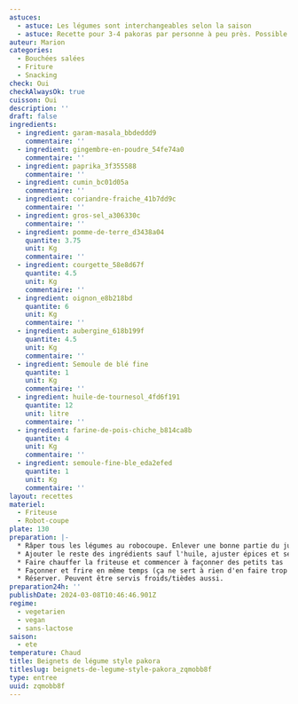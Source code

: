```yaml
---
astuces:
  - astuce: Les légumes sont interchangeables selon la saison
  - astuce: Recette pour 3-4 pakoras par personne à peu près. Possible de les faire plus petits pour qu'ils cuisent plus vite aussi. Bien prévoir du temps pour la friture, pas trop possible à faire pendant le service en flux tendu.
auteur: Marion
categories:
  - Bouchées salées
  - Friture
  - Snacking
check: Oui
checkAlwaysOk: true
cuisson: Oui
description: ''
draft: false
ingredients:
  - ingredient: garam-masala_bbdeddd9
    commentaire: ''
  - ingredient: gingembre-en-poudre_54fe74a0
    commentaire: ''
  - ingredient: paprika_3f355588
    commentaire: ''
  - ingredient: cumin_bc01d05a
    commentaire: ''
  - ingredient: coriandre-fraiche_41b7dd9c
    commentaire: ''
  - ingredient: gros-sel_a306330c
    commentaire: ''
  - ingredient: pomme-de-terre_d3438a04
    quantite: 3.75
    unit: Kg
    commentaire: ''
  - ingredient: courgette_58e8d67f
    quantite: 4.5
    unit: Kg
    commentaire: ''
  - ingredient: oignon_e8b218bd
    quantite: 6
    unit: Kg
    commentaire: ''
  - ingredient: aubergine_618b199f
    quantite: 4.5
    unit: Kg
    commentaire: ''
  - ingredient: Semoule de blé fine
    quantite: 1
    unit: Kg
    commentaire: ''
  - ingredient: huile-de-tournesol_4fd6f191
    quantite: 12
    unit: litre
    commentaire: ''
  - ingredient: farine-de-pois-chiche_b814ca8b
    quantite: 4
    unit: Kg
    commentaire: ''
  - ingredient: semoule-fine-ble_eda2efed
    quantite: 1
    unit: Kg
    commentaire: ''
layout: recettes
materiel:
  - Friteuse
  - Robot-coupe
plate: 130
preparation: |-
  * Râper tous les légumes au robocoupe. Enlever une bonne partie du jus.
  * Ajouter le reste des ingrédients sauf l'huile, ajuster épices et sel au gout. La texture doit être celle d'une pâte à beignet. On peut façonner un pakora mais il s'affaise et en met un peu partout
  * Faire chauffer la friteuse et commencer à façonner des petits tas
  * Façonner et frire en même temps (ça ne sert à rien d'en faire trop à l'avance, ils se délitent) - environ 5 minutes par fournée, une dizaine par bac de friture
  * Réserver. Peuvent être servis froids/tièdes aussi.
preparation24h: ''
publishDate: 2024-03-08T10:46:46.901Z
regime:
  - vegetarien
  - vegan
  - sans-lactose
saison:
  - ete
temperature: Chaud
title: Beignets de légume style pakora
titleslug: beignets-de-legume-style-pakora_zqmobb8f
type: entree
uuid: zqmobb8f
---
```

